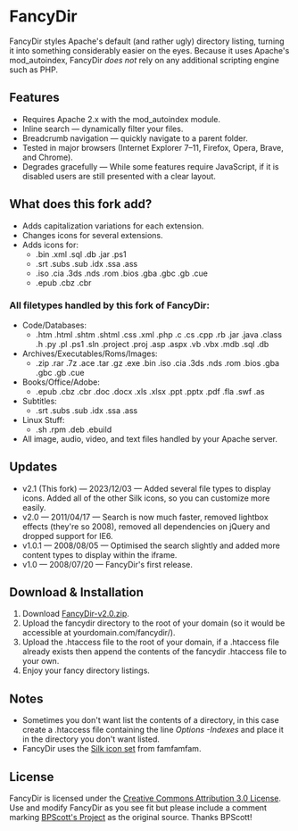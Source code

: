 # FancyDir
FancyDir styles Apache's default (and rather ugly) directory listing, turning it into something considerably easier on the eyes.
Because it uses Apache's mod_autoindex, FancyDir <em>does not</em> rely on any additional scripting engine such as PHP.

## Features
* Requires Apache 2.x with the mod_autoindex module.
* Inline search &mdash; dynamically filter your files.
* Breadcrumb navigation &mdash; quickly navigate to a parent folder.
* Tested in major browsers (Internet Explorer 7&ndash;11, Firefox, Opera, Brave, and Chrome).
* Degrades gracefully &mdash; While some features require JavaScript, if it is disabled users are still presented with a clear layout.

## What does this fork add?
* Adds capitalization variations for each extension.
* Changes icons for several extensions.
* Adds icons for:
  - .bin .xml .sql .db .jar .ps1
  - .srt .subs .sub .idx .ssa .ass
  - .iso .cia .3ds .nds .rom .bios .gba .gbc .gb .cue
  - .epub .cbz .cbr

### All filetypes handled by this fork of FancyDir:
* Code/Databases:
  - .htm .html .shtm .shtml .css .xml .php .c .cs .cpp .rb .jar .java .class .h .py .pl .ps1 .sln .project .proj .asp .aspx .vb .vbx .mdb .sql .db
* Archives/Executables/Roms/Images:
  -  .zip .rar .7z .ace .tar .gz .exe .bin .iso .cia .3ds .nds .rom .bios .gba .gbc .gb .cue
* Books/Office/Adobe:
  - .epub .cbz .cbr .doc .docx .xls .xlsx .ppt .pptx .pdf .fla .swf .as
* Subtitles:
  - .srt .subs .sub .idx .ssa .ass
* Linux Stuff:
  - .sh .rpm .deb .ebuild
* All image, audio, video, and text files handled by your Apache server.

## Updates
* v2.1 (This fork) &mdash; 2023/12/03 &mdash; Added several file types to display icons. Added all of the other Silk icons, so you can customize more easily.
* v2.0 &mdash; 2011/04/17 &mdash; Search is now much faster, removed lightbox effects (they're so 2008), removed all dependencies on jQuery and dropped support for IE6.
* v1.0.1 &mdash; 2008/08/05 &mdash; Optimised the search slightly and added more content types to display within the iframe.
* v1.0 &mdash; 2008/07/20 &mdash; FancyDir's first release.

## Download & Installation
1. Download [FancyDir-v2.0.zip](https://github.com/BPScott/FancyDir/zipball/v2.0).
2. Upload the fancydir directory to the root of your domain (so it would be accessible at yourdomain.com/fancydir/).
3. Upload the .htaccess file to the root of your domain, if a .htaccess file already exists then append the contents of the fancydir .htaccess file to your own.
4. Enjoy your fancy directory listings.

## Notes
* Sometimes you don't want list the contents of a directory, in this case create a .htaccess file containing the line *Options -Indexes* and place it in the directory you don't want listed.
* FancyDir uses the [Silk icon set](https://github.com/legacy-icons/famfamfam-silk) from famfamfam.

## License
FancyDir is licensed under the [Creative Commons Attribution 3.0 License](http://creativecommons.org/licenses/by/3.0/).
Use and modify FancyDir as you see fit but please include a comment marking [BPScott's Project](https://github.com/BPScott/FancyDir) as the original source. Thanks BPScott!
